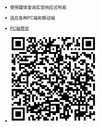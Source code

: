 
- 使用媒体查询实现响应式布局

- 适应各种PC端和移动端

- [PC端预览](https://winters0991.github.io/ResponsiveWeb/dist/index.html)

- ![移动端预览](./mobile.png)